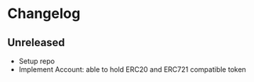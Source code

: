 # Changelog

## Unreleased

- Setup repo
- Implement Account: able to hold ERC20 and ERC721 compatible token
